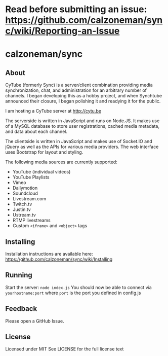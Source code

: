 Read before submitting an issue: https://github.com/calzoneman/sync/wiki/Reporting-an-Issue
===========================================================================================

calzoneman/sync
===============

About
-----

CyTube (formerly Sync) is a server/client combination providing media synchronization, chat,
and administration for an arbitrary number of channels.
I began developing this as a hobby project, and when Synchtube announced their closure, I
began polishing it and readying it for the public.

I am hosting a CyTube server at http://cytu.be

The serverside is written in JavaScript and runs on Node.JS.  It makes use
of a MySQL database to store user registrations, cached media metadata, and
data about each channel.

The clientside is written in JavaScript and makes use of Socket.IO and
jQuery as well as the APIs for various media providers.
The web interface uses Bootstrap for layout and styling.

The following media sources are currently supported:
- YouTube (individual videos)
- YouTube Playlists
- Vimeo
- Dailymotion
- Soundcloud
- Livestream.com
- Twitch.tv
- Justin.tv
- Ustream.tv
- RTMP livestreams
- Custom `<iframe>` and `<object>` tags

Installing
----------

Installation instructions are available here: https://github.com/calzoneman/sync/wiki/Installing

Running
-------

Start the server: `node index.js`
You should now be able to connect via `yourhostname:port` where `port` is
the port you defined in config.js

Feedback
--------

Please open a GitHub Issue.

License
-------

Licensed under MIT
See LICENSE for the full license text

